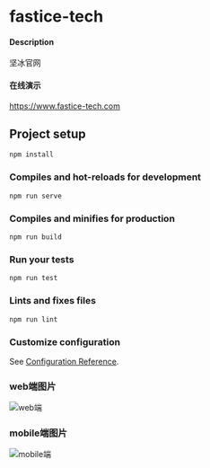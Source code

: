 # fastice-tech

#### Description
坚冰官网

#### 在线演示
https://www.fastice-tech.com

## Project setup
```
npm install
```

### Compiles and hot-reloads for development
```
npm run serve
```

### Compiles and minifies for production
```
npm run build
```

### Run your tests
```
npm run test
```

### Lints and fixes files
```
npm run lint
```

### Customize configuration
See [Configuration Reference](https://cli.vuejs.org/config/).


### web端图片
![web端](https://gitee.com/xudaile/fastice-tech/raw/master/static/other/web.jpg)

### mobile端图片
![mobile端](https://gitee.com/xudaile/fastice-tech/raw/master/static/other/mobile.jpg)
